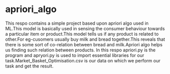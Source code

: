 # apriori_algo
This respo contains a simple project based upon apriori algo used in ML.This model is basically used in sensing the consumer behaviour towards a particular item or product.This model tells us if any product is related to other.For eg-cusomers usually buy milk and bread together.This reveals that there is some sort of co-relation between bread and milk.Apriori algo helps us finding such relation between products.
In this respo apriori.py is the program and apryori.py is used to import essential libraries for our task.Market_Basket_Optimisation.csv is our data on which we perform our task and get the result.
